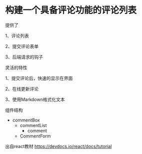 #  构建一个具备评论功能的评论列表


提供了

1、评论列表

2、提交评论表单

3、后端请求的钩子

灵活的特性

1、提交评论后，快速的显示在界面

2、在线更新评论

3、使用Markdown格式化文本

组件结构

- commentBox
  - commentList
      - comment
  - CommentForm

出自react教材 https://devdocs.io/react/docs/tutorial




















